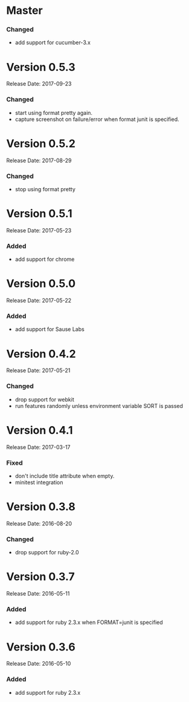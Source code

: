 # Master

### Changed
* add support for cucumber-3.x

# Version 0.5.3
Release Date: 2017-09-23

### Changed
* start using format pretty again.
* capture screenshot on failure/error when format junit is specified.

# Version 0.5.2
Release Date: 2017-08-29

### Changed
* stop using format pretty

# Version 0.5.1
Release Date: 2017-05-23

### Added
* add support for chrome

# Version 0.5.0
Release Date: 2017-05-22

### Added
* add support for Sause Labs

# Version 0.4.2
Release Date: 2017-05-21

### Changed
* drop support for webkit
* run features randomly unless environment variable SORT is passed

# Version 0.4.1
Release Date: 2017-03-17

### Fixed
* don't include title attribute when empty.
* minitest integration

# Version 0.3.8
Release Date: 2016-08-20

### Changed
* drop support for ruby-2.0

# Version 0.3.7
Release Date: 2016-05-11

### Added
* add support for ruby 2.3.x when FORMAT=junit is specified

# Version 0.3.6
Release Date: 2016-05-10

### Added
* add support for ruby 2.3.x

